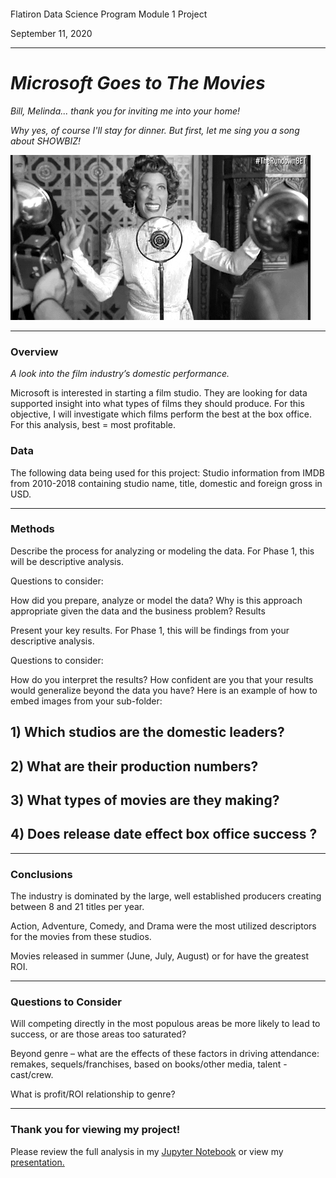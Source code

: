 ```python

```
Flatiron Data Science Program
Module 1 Project

September 11, 2020

---

# *Microsoft Goes to The Movies*

*Bill, Melinda... thank you for inviting me into your home!*

*Why yes, of course I'll stay for dinner. But first, let me sing you a song about SHOWBIZ!*


![Jazz Hands](./Images/showbiz.gif)

---

### Overview

*A look into the film industry’s domestic performance.*

Microsoft is interested in starting a film studio. They are looking for data supported insight into what types of films they should produce. For this objective, I will investigate which films perform the best at the box office. For this analysis, best = most profitable.

### Data

The following data being used for this project:
Studio information from IMDB from 2010-2018 containing studio name, title, domestic and foreign gross in USD.

---
### Methods

Describe the process for analyzing or modeling the data. For Phase 1, this will be descriptive analysis.

Questions to consider:

How did you prepare, analyze or model the data?
Why is this approach appropriate given the data and the business problem?
Results

Present your key results. For Phase 1, this will be findings from your descriptive analysis.

Questions to consider:

How do you interpret the results?
How confident are you that your results would generalize beyond the data you have?
Here is an example of how to embed images from your sub-folder:

## 1) Which studios are the domestic leaders?

## 2) What are their production numbers?

## 3) What types of movies are they making?

## 4) Does release date effect box office success ?


---
### Conclusions


The industry is dominated by the large, well established producers creating between 8 and 21 titles per year.

Action, Adventure, Comedy, and Drama were the most utilized descriptors for the movies from these studios.

Movies released in summer (June, July, August) or for have the greatest ROI.

---
### Questions to Consider


Will competing directly in the most populous areas be more likely to lead to success, or are those areas too saturated?

Beyond genre – what are the effects of these factors in driving attendance: remakes, sequels/franchises, based on books/other media, talent - cast/crew.

What is profit/ROI relationship to genre? 

---
### Thank you for viewing my project!

Please review the full analysis in my [Jupyter Notebook](./notebook.pdf) or view my [presentation.](./presentation.pdf)

